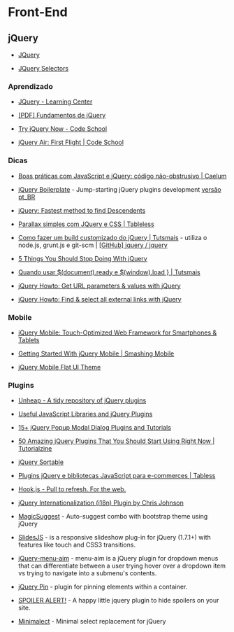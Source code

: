 # Front-End

## jQuery

* [JQuery](http://jquery.com/)

* [JQuery Selectors](http://www.w3schools.com/jquery/jquery_ref_selectors.asp)


### Aprendizado

* [JQuery - Learning Center](http://learn.jquery.com/)

* [[PDF] Fundamentos de jQuery](http://herberthamaral.com/jquery-fundamentals-book-pt-BR.pdf)

* [Try jQuery Now - Code School](http://try.jquery.com/)

* [jQuery Air: First Flight | Code School](http://www.codeschool.com/courses/jquery-air-first-flight)


### Dicas

* [Boas práticas com JavaScript e jQuery: código não-obstrusivo | Caelum](http://blog.caelum.com.br/boas-praticas-com-javascript-e-jquery-codigo-nao-obstrusivo/)

* [jQuery Boilerplate](http://jqueryboilerplate.com/) - Jump-starting jQuery plugins development [versão pt_BR](http://br.jqueryboilerplate.com/)

* [jQuery: Fastest method to find Descendents](http://aahacreative.com/2010/07/19/jquery-fastest-method-find-descendents/)

* [Parallax simples com JQuery e CSS | Tableless](http://tableless.com.br/parallax-simples-com-jquery-e-css/)

* [Como fazer um build customizado do jQuery | Tutsmais](http://tutsmais.com.br/blog/jquery/como-fazer-um-build-do-jquery/) - utiliza o node.js, grunt.js e git-scm | [[GitHub] jquery / jquery](https://github.com/jquery/jquery)

* [5 Things You Should Stop Doing With jQuery](http://flippinawesome.org/2013/05/06/5-things-you-should-stop-doing-with-jquery/)

* [Quando usar $(document).ready e $(window).load } | Tutsmais](http://tutsmais.com.br/blog/jquery/quando-usar-document-read-jqueryy-e-window-load/)

* [jQuery Howto: Get URL parameters & values with jQuery](http://jquery-howto.blogspot.co.uk/2009/09/get-url-parameters-values-with-jquery.html)

* [jQuery Howto: Find & select all external links with jQuery](http://jquery-howto.blogspot.co.uk/2009/06/find-select-all-external-links-with.html)


### Mobile

* [jQuery Mobile: Touch-Optimized Web Framework for Smartphones & Tablets](http://jquerymobile.com/)

* [Getting Started With jQuery Mobile | Smashing Mobile](http://mobile.smashingmagazine.com/2013/03/31/getting-started-jquery-mobile/)

* [jQuery Mobile Flat UI Theme](https://github.com/ququplay/jquery-mobile-flat-ui-theme)


### Plugins

* [Unheap - A tidy repository of jQuery plugins](http://www.unheap.com/)

* [Useful JavaScript Libraries and jQuery Plugins](http://coding.smashingmagazine.com/2012/09/23/useful-javascript-libraries-jquery-plugins-web-developers/)

* [15+ jQuery Popup Modal Dialog Plugins and Tutorials](http://choosedaily.com/1178/15-jquery-popup-modal-dialog-plugins-tutorials/)

* [50 Amazing jQuery Plugins That You Should Start Using Right Now | Tutorialzine](http://tutorialzine.com/2013/04/50-amazing-jquery-plugins/)

* [jQuery Sortable](http://johnny.github.com/jquery-sortable/)

* [Plugins jQuery e bibliotecas JavaScript para e-commerces | Tabless](http://tableless.com.br/plugins-jquery-e-bibliotecas-javascript-para-e-commerces/)

* [Hook.js - Pull to refresh. For the web.](http://usehook.com/)

* [jQuery Internationalization (i18n) Plugin by Chris Johnson](https://github.com/edgeui/i18n.js)

* [MagicSuggest](http://nicolasbize.github.com/magicsuggest/) - Auto-suggest combo with bootstrap theme using jQuery

* [SlidesJS](http://slidesjs.com/) - is a responsive slideshow plug-in for jQuery (1.7.1+) with features like touch and CSS3 transitions. 

* [jQuery-menu-aim](https://github.com/kamens/jQuery-menu-aim) - menu-aim is a jQuery plugin for dropdown menus that can differentiate between a user trying hover over a dropdown item vs trying to navigate into a submenu's contents.

* [jQuery Pin](http://webpop.github.com/jquery.pin/) - plugin for pinning elements within a container.

* [SPOILER ALERT!](http://joshbuddy.github.io/spoiler-alert/) - A happy little jquery plugin to hide spoilers on your site.

* [Minimalect](http://groenroos.github.io/minimalect/) - Minimal select replacement for jQuery

